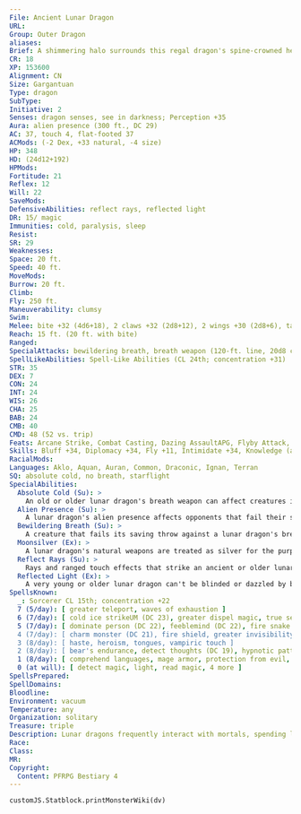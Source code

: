 ```yaml
---
File: Ancient Lunar Dragon
URL: 
Group: Outer Dragon
aliases: 
Brief: A shimmering halo surrounds this regal dragon's spine-crowned head, and its vast wings ripple like milky gossamer lit by the moon.
CR: 18
XP: 153600
Alignment: CN
Size: Gargantuan
Type: dragon
SubType: 
Initiative: 2
Senses: dragon senses, see in darkness; Perception +35
Aura: alien presence (300 ft., DC 29)
AC: 37, touch 4, flat-footed 37
ACMods: (-2 Dex, +33 natural, -4 size)
HP: 348
HD: (24d12+192)
HPMods: 
Fortitude: 21
Reflex: 12
Will: 22
SaveMods: 
DefensiveAbilities: reflect rays, reflected light
DR: 15/ magic
Immunities: cold, paralysis, sleep
Resist: 
SR: 29
Weaknesses: 
Space: 20 ft.
Speed: 40 ft.
MoveMods: 
Burrow: 20 ft.
Climb: 
Fly: 250 ft.
Maneuverability: clumsy
Swim: 
Melee: bite +32 (4d6+18), 2 claws +32 (2d8+12), 2 wings +30 (2d8+6), tail slap +30 (2d8+18)
Reach: 15 ft. (20 ft. with bite)
Ranged: 
SpecialAttacks: bewildering breath, breath weapon (120-ft. line, 20d8 cold, DC 29), crush, moonsilver, tail sweep
SpellLikeAbilities: Spell-Like Abilities (CL 24th; concentration +31)  At Will-dancing lights, life bubbleAPG, moonstruckAPG, scrying  3/day-quickened moonstruckAPG
STR: 35
DEX: 7
CON: 24
INT: 24
WIS: 26
CHA: 25
BAB: 24
CMB: 40
CMD: 48 (52 vs. trip)
Feats: Arcane Strike, Combat Casting, Dazing AssaultAPG, Flyby Attack, Improved Initiative, Improved Vital Strike, Multiattack, Power Attack, Quicken Spell-Like Ability (moonstruckAPG), Toughness, Vital Strike, Wingover
Skills: Bluff +34, Diplomacy +34, Fly +11, Intimidate +34, Knowledge (arcana, geography, history, local, nature, planes) +30, Perception +35, Sense Motive +35, Spellcraft +34, Use Magic Device +34
RacialMods: 
Languages: Aklo, Aquan, Auran, Common, Draconic, Ignan, Terran
SQ: absolute cold, no breath, starflight
SpecialAbilities:
  Absolute Cold (Su): >
    An old or older lunar dragon's breath weapon can affect creatures immune to cold damage. A creature immune to cold damage still takes half damage from the breath weapon (no damage with a successful saving throw). Resistant creatures' cold resistance is treated as 10 less than normal.
  Alien Presence (Su): >
    A lunar dragon's alien presence affects opponents that fail their saves as touch of idiocy (or as feeblemind for creatures with 4 or fewer Hit Dice) for 5d6 rounds. This is a mind-affecting compulsion effect.
  Bewildering Breath (Su): >
    A creature that fails its saving throw against a lunar dragon's breath weapon emits light (as faerie fire) and is dazzled for 1d4 rounds. If the lunar dragon is adult or older, the creature is also confused for 1d4 rounds.
  Moonsilver (Ex): >
    A lunar dragon's natural weapons are treated as silver for the purpose of overcoming damage reduction.
  Reflect Rays (Su): >
    Rays and ranged touch effects that strike an ancient or older lunar dragon but fail to overcome its spell resistance are reflected back at their source, using the original attack roll to determine whether they hit.
  Reflected Light (Ex): >
    A very young or older lunar dragon can't be blinded or dazzled by bright light or patterns.
SpellsKnown:
  _: Sorcerer CL 15th; concentration +22
  7 (5/day): [ greater teleport, waves of exhaustion ]
  6 (7/day): [ cold ice strikeUM (DC 23), greater dispel magic, true seeing ]
  5 (7/day): [ dominate person (DC 22), feeblemind (DC 22), fire snake (DC 22), mage's private sanctum ]
  4 (7/day): [ charm monster (DC 21), fire shield, greater invisibility, lesser globe of invulnerability ]
  3 (8/day): [ haste, heroism, tongues, vampiric touch ]
  2 (8/day): [ bear's endurance, detect thoughts (DC 19), hypnotic pattern (DC 19), minor image (DC 19), mirror image ]
  1 (8/day): [ comprehend languages, mage armor, protection from evil, shocking grasp, vanishAPG ]
  0 (at will): [ detect magic, light, read magic, 4 more ]
SpellsPrepared: 
SpellDomains: 
Bloodline: 
Environment: vacuum
Temperature: any
Organization: solitary
Treasure: triple
Description: Lunar dragons frequently interact with mortals, spending long hours watching the activities occurring on planets that interest them.
Race: 
Class: 
MR: 
Copyright:
  Content: PFRPG Bestiary 4
---
```

```dataviewjs
customJS.Statblock.printMonsterWiki(dv)
```
